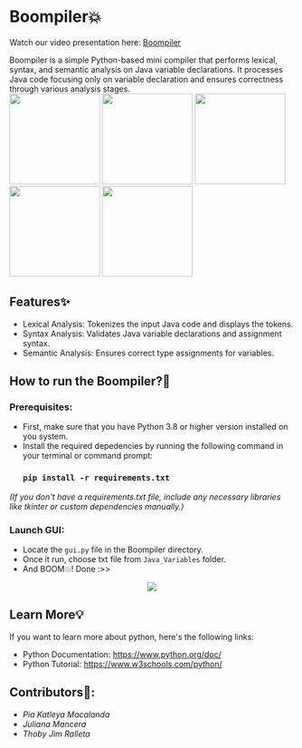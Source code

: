 # Boompiler💥

Watch our video presentation here: [Boompiler](https://drive.google.com/file/d/1jpD-bJAsh0gCLQD179OoZCUgQRMAt4Sm/view?usp=sharing)

Boompiler is a simple Python-based mini compiler that performs lexical, syntax, and semantic analysis on Java variable declarations. It processes Java code focusing only on variable declaration and ensures correctness through various analysis stages. &emsp;&emsp;
<br> <img src="https://user-images.githubusercontent.com/74038190/216649441-c7a4d602-5d9b-4c5b-99d4-697bddf6f8e0.gif" width="160" />
<img src="https://user-images.githubusercontent.com/74038190/216655818-2e7b9a31-49bf-4744-85a8-db8a2577c45c.gif" width="160" />
<img src="https://user-images.githubusercontent.com/74038190/216655855-e00c1861-e964-4b4f-90ae-2592cad7b272.gif" width="160" />
<img src="https://user-images.githubusercontent.com/74038190/216655813-c9147cb2-cfee-4955-b591-52cac08f1f60.gif" width="160" />
<img src="https://user-images.githubusercontent.com/74038190/216656986-e4424d73-56dd-4e0d-96ac-66f9f2c3be42.gif" width="160" />

## Features✨
- Lexical Analysis: Tokenizes the input Java code and displays the tokens. 
- Syntax Analysis: Validates Java variable declarations and assignment syntax.
- Semantic Analysis: Ensures correct type assignments for variables.

## How to run the Boompiler?🤔
### Prerequisites:
- First, make sure that you have Python 3.8 or higher version installed on you system.
- Install the required depedencies by running the following command in your terminal or command prompt:
  ### `pip install -r requirements.txt`
*(If you don't have a requirements.txt file, include any necessary libraries like tkinter or custom dependencies manually.)*

### Launch GUI:
- Locate the `gui.py` file in the Boompiler directory.
- Once it run, choose txt file from `Java_Variables` folder.
- And BOOM💥! Done :>>
<p align="center">
  <img src="https://github.com/user-attachments/assets/44ac5675-c94b-4439-8e8f-546d206d7371"/>
</p>

## Learn More💡
If you want to learn more about python, here's the following links:
- Python Documentation: https://www.python.org/doc/ <br>
- Python Tutorial: https://www.w3schools.com/python/ <br>

## Contributors📝:
- *Pia Katleya Macalanda*
- *Juliana Mancera*
- *Thoby Jim Ralleta*
